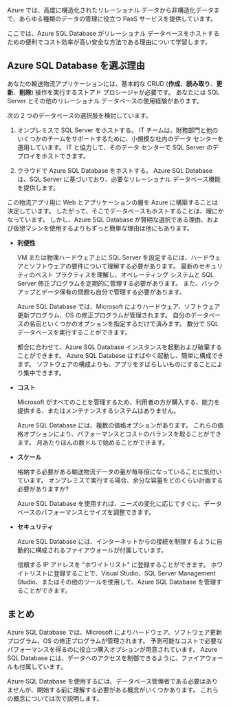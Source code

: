 Azure では、高度に構造化されたリレーショナル データから非構造化データまで、あらゆる種類のデータの管理に役立つ PaaS サービスを提供しています。

ここでは、Azure SQL Database がリレーショナル データベースをホストするための便利でコスト効率が高い安全な方法である理由について学習します。

## <a name="why-choose-azure-sql-database"></a>Azure SQL Database を選ぶ理由

あなたの輸送物流アプリケーションには、基本的な CRUD (**作成**、**読み取り**、**更新**、**削除**) 操作を実行するストアド プロシージャが必要です。 あなたには SQL Server とその他のリレーショナル データベースの使用経験があります。

次の 2 つのデータベースの選択肢を検討しています。

1. オンプレミスで SQL Server をホストする。 IT チームは、財務部門と他のいくつかのチームをサポートするために、小規模な社内のデータ センターを運用しています。 IT と協力して、そのデータ センターで SQL Server のデプロイをホストできます。

1. クラウドで Azure SQL Database をホストする。 Azure SQL Database は、SQL Server に基づいており、必要なリレーショナル データベース機能を提供します。

この物流アプリ用に Web とアプリケーションの層を Azure に構築することは決定しています。 したがって、そこでデータベースもホストすることは、理にかなっています。 しかし、Azure SQL Database が賢明な選択である理由、および仮想マシンを使用するよりもずっと簡単な理由は他にもあります。

- **利便性**

    VM または物理ハードウェア上に SQL Server を設定するには、ハードウェアとソフトウェアの要件について理解する必要があります。 最新のセキュリティのベスト プラクティスを理解し、オペレーティング システムと SQL Server 修正プログラムを定期的に管理する必要があります。 また、バックアップとデータ保有の問題も自分で管理する必要があります。

    Azure SQL Database では、Microsoft によりハードウェア、ソフトウェア更新プログラム、OS の修正プログラムが管理されます。 自分のデータベースの名前といくつかのオプションを指定するだけで済みます。 数分で SQL データベースを実行することができます。

    都合に合わせて、Azure SQL Database インスタンスを起動および破棄することができます。 Azure SQL Database はすばやく起動し、簡単に構成できます。 ソフトウェアの構成よりも、アプリをすばらしいものにすることにより集中できます。

- **コスト**

    Microsoft がすべてのことを管理するため、利用者の方が購入する、能力を提供する、またはメンテナンスするシステムはありません。

    Azure SQL Database には、複数の価格オプションがあります。 これらの価格オプションにより、パフォーマンスとコストのバランスを取ることができます。 月あたりほんの数ドルで始めることができます。

- **スケール**

    格納する必要がある輸送物流データの量が毎年倍になっていることに気付いています。 オンプレミスで実行する場合、余分な容量をどのくらい計画する必要がありますか?

    Azure SQL Database を使用すれば、ニーズの変化に応じてすぐに、データベースのパフォーマンスとサイズを調整できます。

- **セキュリティ**

    Azure SQL Database には、インターネットからの接続を制限するように自動的に構成されるファイアウォールが付属しています。

    信頼する IP アドレスを "ホワイトリスト" に登録することができます。 ホワイトリストに登録することで、Visual Studio、SQL Server Management Studio、またはその他のツールを使用して、Azure SQL Database を管理することができます。

## <a name="summary"></a>まとめ

Azure SQL Database では、Microsoft によりハードウェア、ソフトウェア更新プログラム、OS の修正プログラムが管理されます。 予測可能なコストで必要なパフォーマンスを得るのに役立つ購入オプションが用意されています。 Azure SQL Database には、データへのアクセスを制御できるように、ファイアウォールも付属しています。

Azure SQL Database を使用するには、データベース管理者である必要はありませんが、開始する前に理解する必要がある概念がいくつかあります。 これらの概念については次で説明します。
